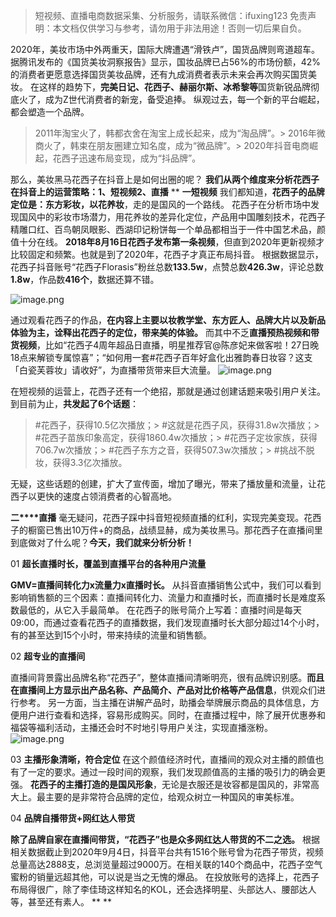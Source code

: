 

>
> 短视频、直播电商数据采集、分析服务，请联系微信：ifuxing123
> 免责声明：本文档仅供学习与参考，请勿用于非法用途！否则一切后果自负。
> 


2020年，美妆市场中外两重天，国际大牌遭遇“滑铁卢”，国货品牌则弯道超车。
据腾讯发布的《国货美妆洞察报告》显示，国妆品牌已占56%的市场份额，42%的消费者更愿意选择国货美妆品牌，还有九成消费者表示未来会再次购买国货美妆。
在这样的趋势下，**完美日记、花西子、赫丽尔斯、冰希黎等**国货新锐品牌彻底火了，成为Z世代消费者的新宠，备受追捧。
纵观过去，每一个新的平台崛起，都会塑造一个品牌。
> 2011年淘宝火了，韩都衣舍在淘宝上成长起来，成为“淘品牌”。> 2016年微商火了，韩束在朋友圈建立知名度，成为“微品牌”。> 2020年抖音电商崛起，花西子迅速布局变现，成为“抖品牌”。


那么，美妆黑马花西子在抖音上是如何出圈的呢？
**我们从两个维度来分析花西子在抖音上的运营策略：****1、短视频****2、直播**
**
**一短视频**
我们都知道，**花西子的品牌定位是：东方彩妆，以花养妆**，走的是国风的一个路线。
花西子在分析市场中发现国风中的彩妆市场潜力，用花养妆的差异化定位，产品用中国雕刻技术，花西子精雕口红、百鸟朝凤眼影、西湖印记粉饼每一个单品都相当于一件中国艺术品，颜值十分在线。
**2018年8月16日花西子发布第一条视频**，但直到2020年更新视频才比较固定和频繁。也就是到了2020年，花西子才真正布局抖音。
根据数据显示，花西子抖音账号“花西子Florasis”粉丝总数**133.5w**，点赞总数**426.3w**，评论总数**1.8w**，作品数**416个**，数据还算不错。

![image.png](https://cdn.nlark.com/yuque/0/2021/png/97322/1617235401143-936cb2f2-0acd-46e3-a032-6e504f3b1136.png#align=left&display=inline&height=257&margin=%5Bobject%20Object%5D&name=image.png&originHeight=514&originWidth=1080&size=370078&status=done&style=none&width=540)

通过观看花西子的作品，**在内容上主要以妆教学堂、东方匠人、品牌大片以及新品体验为主，诠释出花西子的定位，带来美的体验。**
而其中不乏**直播预热视频和带货视频**，比如“花西子4周年超品日直播，明星推荐官@陈彦妃来做客啦！27日晚18点来解锁专属惊喜”；“如何用一套#花西子百年好盒化出雅韵春日妆容？这支「白瓷芙蓉妆」请收好”，为直播带货带来巨大流量。
![image.png](https://cdn.nlark.com/yuque/0/2021/png/97322/1617235414524-8a82d34d-2b9f-454f-8b87-96becf21c2cc.png#align=left&display=inline&height=640&margin=%5Bobject%20Object%5D&name=image.png&originHeight=1280&originWidth=720&size=535360&status=done&style=none&width=360)


在短视频的运营上，花西子还有一个绝招，那就是通过创建话题来吸引用户关注。到目前为止，**共发起了6个话题**：
> #花西子，获得10.5亿次播放；> #这就是花西子风，获得31.8w次播放；> #花西子苗族印象高定，获得1860.4w次播放；> #花西子定妆家族，获得706.7w次播放；> #花西子东方之音，获得507.3w次播放；> #挑战不脱妆，获得3.3亿次播放。


无疑，这些话题的创建，扩大了宣传面，增加了曝光，带来了播放量和流量，让花西子以更快的速度占领消费者的心智高地。


**二****直播**
毫无疑问，花西子踩中抖音短视频直播的红利，实现完美变现。花西子的橱窗已售出10万件+的商品，战绩显赫，成为美妆黑马。那花西子在直播间里到底做对了什么呢？**今天，我们就来分析分析！**


01
**超长直播时长，覆盖到直播平台的各种用户流量**


**GMV=直播间转化力x流量力x直播时长。**
从抖音直播销售公式中，我们可以看到影响销售额的三个因素：直播间转化力、流量力和直播时长，而直播时长是难度系数最低的，从它入手最简单。
在花西子的账号简介上写着：直播时间是每天09:00，而通过查看花西子的直播数据，我们发现直播时长大部分超过14个小时，有的甚至达到15个小时，带来持续的流量和销售额。


02
**超专业的直播间**


直播间背景露出品牌名称“花西子”，整体直播间清晰明亮，很有品牌识别感。**而且在直播间上方显示出产品名称、产品简介、产品对比价格等产品信息**，供观众们进行参考。
另一方面，当主播在讲解产品时，助播会举牌展示商品的具体信息，方便用户进行查看和选择，容易形成购买。同时，在直播过程中，除了展开优惠券和福袋等福利活动，主播还会时不时地引导用户关注，实现直播涨粉。
![image.png](https://cdn.nlark.com/yuque/0/2021/png/97322/1617235426620-de3fac75-415a-498f-8dda-bde7f3fb3b8a.png#align=left&display=inline&height=925&margin=%5Bobject%20Object%5D&name=image.png&originHeight=1850&originWidth=1080&size=2268321&status=done&style=none&width=540)


03
**主播形象清晰，符合定位**
在这个颜值经济时代，直播间的观众对主播的颜值也有了一定的要求。通过一段时间的观察，我们发现颜值高的主播的吸引力的确会更强。
**花西子的主播打造的是国风形象**，无论是衣服还是妆容都是国风的，非常高大上。最主要的是非常符合品牌的定位，给观众树立一种国风的审美标准。


04
**品牌自播带货+网红达人带货**


**除了品牌自家在直播间带货，“花西子”也是众多网红达人带货的不二之选。**
根据相关数据截止到2020年9月4日，抖音平台共有1516个账号曾为花西子带货，视频总量高达2888支，总浏览量超过9000万。在相关联的140个商品中，花西子空气蜜粉的销量远超其他，可以说是当之无愧的爆品。
在投放账号的选择上，花西子布局得很广，除了李佳琦这样知名的KOL，还会选择明星、头部达人、腰部达人等，甚至还有素人。
**
**
